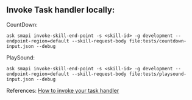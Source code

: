## Invoke Task handler locally:

CountDown:
```
ask smapi invoke-skill-end-point -s <skill-id> -g development --endpoint-region=default --skill-request-body file:tests/countdown-input.json --debug
```

PlaySound:
```
ask smapi invoke-skill-end-point -s <skill-id> -g development --endpoint-region=default --skill-request-body file:tests/playsound-input.json --debug
```

References:
[How to invoke your task handler](https://developer.amazon.com/en-US/docs/alexa/custom-skills/implement-custom-tasks-in-your-skill.html#to-invoke-your-task-handler)
